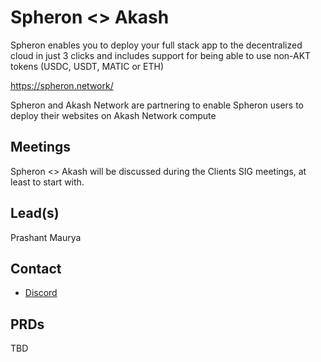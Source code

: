 # Spheron <> Akash

Spheron enables you to deploy your full stack app to the decentralized cloud in just 3 clicks and includes support for being able to use non-AKT tokens (USDC, USDT, MATIC or ETH)

https://spheron.network/

Spheron and Akash Network are partnering to enable Spheron users to deploy their websites on Akash Network compute


## Meetings

Spheron <> Akash will be discussed during the Clients SIG meetings, at least to start with.

## Lead(s)

Prashant Maurya

## Contact

- [Discord](https://discord.com/channels/747885925232672829/1062751273545375774)

## PRDs

TBD